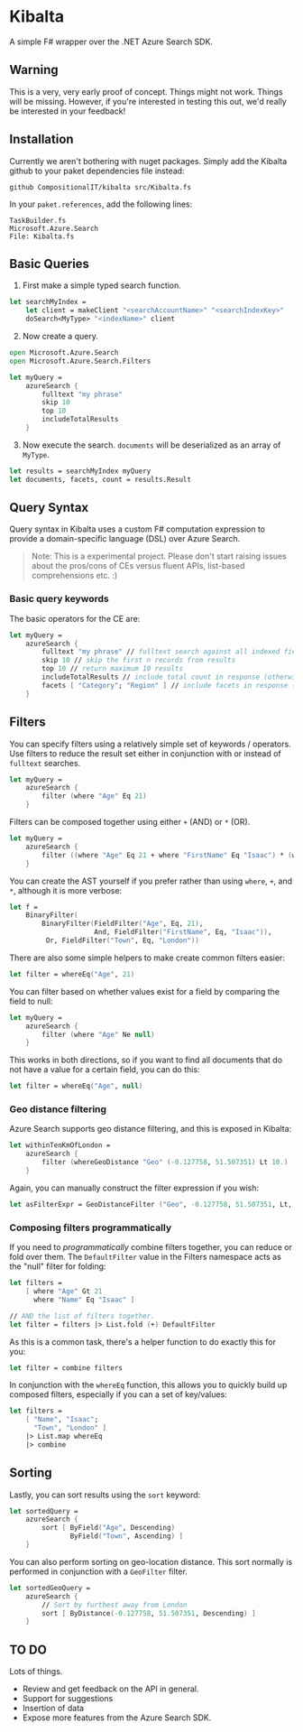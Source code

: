 # Kibalta
A simple F# wrapper over the .NET Azure Search SDK.

## Warning
This is a very, very early proof of concept. Things might not work. Things will be missing.
However, if you're interested in testing this out, we'd really be interested in your feedback!

## Installation
Currently we aren't bothering with nuget packages. Simply add the Kibalta github to your paket dependencies file instead:

```
github CompositionalIT/kibalta src/Kibalta.fs
```

In your `paket.references`, add the following lines:

```
TaskBuilder.fs
Microsoft.Azure.Search
File: Kibalta.fs
```

## Basic Queries

1. First make a simple typed search function.

```fsharp
let searchMyIndex =
    let client = makeClient "<searchAccountName>" "<searchIndexKey>"
    doSearch<MyType> "<indexName>" client
```

2. Now create a query.

```fsharp
open Microsoft.Azure.Search
open Microsoft.Azure.Search.Filters

let myQuery =
    azureSearch { 
        fulltext "my phrase"
        skip 10
        top 10
        includeTotalResults
    }
```

3. Now execute the search. `documents` will be deserialized as an array of `MyType`.

```fsharp
let results = searchMyIndex myQuery
let documents, facets, count = results.Result
```

## Query Syntax
Query syntax in Kibalta uses a custom F# computation expression to provide a domain-specific language (DSL) over Azure Search.

> Note: This is a experimental project. Please don't start raising issues about the pros/cons of CEs versus fluent APIs, list-based comprehensions etc. :)

### Basic query keywords
The basic operators for the CE are:

```fsharp
let myQuery =
    azureSearch {
        fulltext "my phrase" // fulltext search against all indexed fields. Optional.
        skip 10 // skip the first n records from results
        top 10 // return maximum 10 results
        includeTotalResults // include total count in response (otherwise None is returned)
        facets [ "Category"; "Region" ] // include facets in response (otherwise an empty list is returned)
    }
```

## Filters
You can specify filters using a relatively simple set of keywords / operators. Use filters to reduce the result set either in conjunction with or instead of `fulltext` searches.

```fsharp
let myQuery =
    azureSearch {
        filter (where "Age" Eq 21)
    }
```

Filters can be composed together using either `+` (AND) or `*` (OR).

```fsharp
let myQuery =
    azureSearch {
        filter ((where "Age" Eq 21 + where "FirstName" Eq "Isaac") * (where "Town" Eq "London"))
    }
```

You can create the AST yourself if you prefer rather than using `where`, `+`, and `*`, although it is more verbose:

```fsharp
let f =
    BinaryFilter(
        BinaryFilter(FieldFilter("Age", Eq, 21),
                     And, FieldFilter("FirstName", Eq, "Isaac")),
         Or, FieldFilter("Town", Eq, "London"))
```

There are also some simple helpers to make create common filters easier:

```fsharp
let filter = whereEq("Age", 21)
```

You can filter based on whether values exist for a field by comparing the field to null:

```fsharp
let myQuery =
    azureSearch {
        filter (where "Age" Ne null)
    }
```

This works in both directions, so if you want to find all documents that do not have a value for a certain field, you can do this:

```fsharp
let filter = whereEq("Age", null)
``` 

### Geo distance filtering
Azure Search supports geo distance filtering, and this is exposed in Kibalta:

```fsharp
let withinTenKmOfLondon =
    azureSearch {
        filter (whereGeoDistance "Geo" (-0.127758, 51.507351) Lt 10.)
    }
```

Again, you can manually construct the filter expression if you wish:

```fsharp
let asFilterExpr = GeoDistanceFilter ("Geo", -0.127758, 51.507351, Lt, 10.)
```

### Composing filters programmatically
If you need to *programmatically* combine filters together, you can reduce or fold over them. The `DefaultFilter` value in the Filters namespace acts as the "null" filter for folding:

```fsharp
let filters =
    [ where "Age" Gt 21
      where "Name" Eq "Isaac" ]

// AND the list of filters together.
let filter = filters |> List.fold (+) DefaultFilter
```

As this is a common task, there's a helper function to do exactly this for you:

```fsharp
let filter = combine filters
```

In conjunction with the `whereEq` function, this allows you to quickly build up composed filters, especially if you can a set of key/values:

```fsharp
let filters =
    [ "Name", "Isaac";
      "Town", "London" ]
    |> List.map whereEq
    |> combine
```

## Sorting
Lastly, you can sort results using the `sort` keyword:

```fsharp
let sortedQuery =
    azureSearch {
        sort [ ByField("Age", Descending)
               ByField("Town", Ascending) ]
    }
```

You can also perform sorting on geo-location distance. This sort normally is performed in conjunction with a `GeoFilter` filter.

```fsharp
let sortedGeoQuery =
    azureSearch {
        // Sort by furthest away from London
        sort [ ByDistance(-0.127758, 51.507351, Descending) ]
    }
```

## TO DO
Lots of things.

* Review and get feedback on the API in general.
* Support for suggestions
* Insertion of data
* Expose more features from the Azure Search SDK.